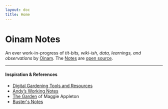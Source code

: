 ```yaml
---
layout: doc
title: Home
---
```


# Oinam Notes

An ever work-in-progress of _tit-bits, wiki-ish, data, learnings, and observations_ by [Oinam](https://oinam.com/). The [Notes](https://notes.oinam.com) are [open source](https://github.com/oinam/notes).

---

#### Inspiration & References

- [Digital Gardening Tools and Resources](https://github.com/MaggieAppleton/digital-gardeners)
- [Andyʼs Working Notes](https://notes.andymatuschak.org/)
- [The Garden](https://maggieappleton.com/garden) of Maggie Appleton
- [Buster's Notes](https://notes.busterbenson.com)